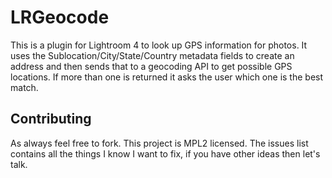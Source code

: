 LRGeocode
===========

This is a plugin for Lightroom 4 to look up GPS information for photos. It
uses the Sublocation/City/State/Country metadata fields to create an address
and then sends that to a geocoding API to get possible GPS locations. If more
than one is returned it asks the user which one is the best match.

Contributing
------------

As always feel free to fork. This project is MPL2 licensed. The issues list
contains all the things I know I want to fix, if you have other ideas then
let's talk.
